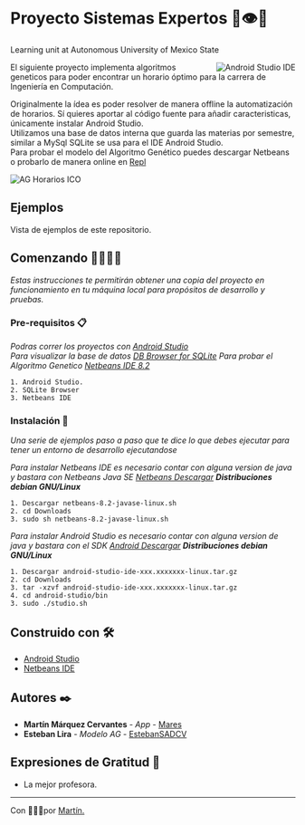 #  Proyecto Sistemas Expertos 🦿👁🤳 
Learning unit at Autonomous University of Mexico State

<img align="right" src="https://developer.android.com/images/tools/studio/studio-feature-devices.svg" alt="Android Studio IDE" >

El siguiente proyecto implementa algoritmos geneticos para poder encontrar un horario óptimo para la carrera de Ingeniería en Computación.

Originalmente la ídea es poder resolver de manera offline la automatización de horarios. Sí quieres aportar al código fuente para añadir caracteristicas, únicamente instalar Android Studio.  
Utilizamos una base de datos interna que guarda las materias por semestre, similar a MySql SQLite se usa para el IDE Android Studio.  
Para probar el modelo del Algoritmo Genético puedes descargar Netbeans o probarlo de manera online en [Repl](https://repl.it/@MarqCervMartin/HorariosICO-AG)  

<img align="center" src="https://media.giphy.com/media/EgvvHqaRHYxqpN2SZY/giphy.gif" alt="AG Horarios ICO" >

## Ejemplos
Vista de ejemplos de este repositorio.


## Comenzando 🚀👨‍💻🚀

_Estas instrucciones te permitirán obtener una copia del proyecto en funcionamiento en tu máquina local para propósitos de desarrollo y pruebas._

### Pre-requisitos 📋

_Podras correr los proyectos con [Android Studio](https://developer.android.com/studio)_  
_Para visualizar la base de datos [DB Browser for SQLite](https://sqlitebrowser.org/dl/)_
_Para probar el Algoritmo Genetico [Netbeans IDE 8.2](https://netbeans.org/downloads/8.2/rc/)_
```
1. Android Studio.
2. SQLite Browser
3. Netbeans IDE
```

### Instalación 🔧

_Una serie de ejemplos paso a paso que te dice lo que debes ejecutar para tener un entorno de desarrollo ejecutandose_

_Para instalar Netbeans IDE es necesario contar con alguna version de java y bastara con Netbeans Java SE [Netbeans Descargar](https://netbeans.org/downloads/8.2/rc/start.html?platform=windows&lang=en&option=javase)_
_**Distribuciones debian GNU/Linux**_

```
1. Descargar netbeans-8.2-javase-linux.sh
2. cd Downloads
3. sudo sh netbeans-8.2-javase-linux.sh
```

_Para instalar Android Studio es necesario contar con alguna version de java y bastara con el SDK [Android Descargar](https://developer.android.com/studio)_
_**Distribuciones debian GNU/Linux**_

```
1. Descargar android-studio-ide-xxx.xxxxxxx-linux.tar.gz
2. cd Downloads
3. tar -xzvf android-studio-ide-xxx.xxxxxxx-linux.tar.gz
4. cd android-studio/bin
3. sudo ./studio.sh
```

## Construido con 🛠️
* [Android Studio](https://developer.android.com/studio)
* [Netbeans IDE](https://netbeans.org/)

## Autores ✒️

* **Martín Márquez Cervantes** - *App* - [Mares](https://github.com/MarqCervMartin)
* **Esteban Lira** - *Modelo AG* - [EstebanSADCV](https://github.com/EstebanSADCV)

## Expresiones de Gratitud 🎁

* La mejor profesora.
---
Con 💚🐴💚por [Martín.](https://github.com/MarqCervMartin)
